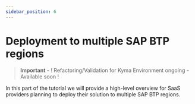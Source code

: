```yaml
---
sidebar_position: 6
---
```

# Deployment to multiple SAP BTP regions

> **Important** - ! Refactoring/Validation for Kyma Environment ongoing - Available soon !

In this part of the tutorial we will provide a high-level overview for SaaS providers planning to deploy their solution to multiple SAP BTP regions. 